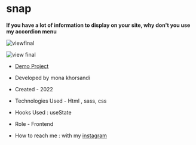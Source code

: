 # snap

**If you have a lot of information to display on your site, why don't you use my accordion menu**

![viewfinal](https://user-images.githubusercontent.com/109727844/204102879-086fee63-9bda-43b2-a1aa-49879c3f2d39.jpg)

![view final](https://user-images.githubusercontent.com/109727844/204102930-fac80657-4d16-4816-b476-a88e984abefe.jpg)

- [Demo Project](https://pouria-farahani-developer.github.io/Accordion-Menu-By-React/)

- Developed by mona khorsandi

- Created - 2022

- Technologies Used - Html , sass, css 

- Hooks Used : useState 

- Role - Frontend

- How to reach me : with my [instagram](https://www.instagram.com/moonaa_web?r=nametag) 
